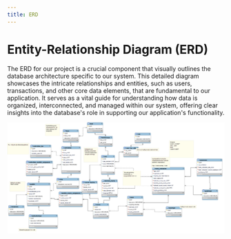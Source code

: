 ```yaml
---
title: ERD
---
```


# Entity-Relationship Diagram (ERD)

The ERD for our project is a crucial component that visually outlines the database architecture specific to our system. This detailed diagram showcases the intricate relationships and entities, such as users, transactions, and other core data elements, that are fundamental to our application. It serves as a vital guide for understanding how data is organized, interconnected, and managed within our system, offering clear insights into the database's role in supporting our application's functionality.

![ERD](../assets/crosscutting_concepts/erd_v5.png)
